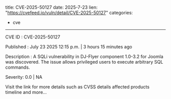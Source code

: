  
title: CVE-2025-50127
date: 2025-7-23
lien: "https://cvefeed.io/vuln/detail/CVE-2025-50127"
categories:
  - cve
---

CVE ID : CVE-2025-50127

Published :  July 23
2025
12:15 p.m. | 3 hours
15 minutes ago

Description : A SQLi vulnerability in DJ-Flyer component 1.0-3.2 for Joomla was discovered. The issue allows privileged users to execute arbitrary SQL commands.

Severity: 0.0 | NA

Visit the link for more details
such as CVSS details
affected products
timeline
and more...
